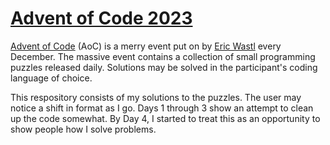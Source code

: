 # [Advent of Code 2023](https://adventofcode.com/2023)

[Advent of Code](https://adventofcode.com/2023/about) (AoC) is a merry event put on by [Eric Wastl](http://was.tl/) every December. The massive event contains a collection of small programming puzzles released daily. Solutions may be solved in the participant's coding language of choice.

This respository consists of my solutions to the puzzles. The user may notice a shift in format as I go. Days 1 through 3 show an attempt to clean up the code somewhat. By Day 4, I started to treat this as an opportunity to show people how I solve problems.
 